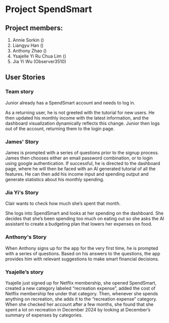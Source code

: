 # Project SpendSmart

## Project members:

[comment]: <> (Add your GitHub usernames in the brackets please!)

1. Annie Sorkin ()
2. Liangyu Han ()
3. Anthony Zhao ()
4. Ysajelle Yi Ru Chua Lim ()
5. Jia Yi Wu (Observer3510)

## User Stories

[comment]: <> (The first sentence should be what the user wants to do and the rest of the story should detail how they achieve that.) 

### Team story

Junior already has a SpendSmart account and needs to log in.

As a returning user, he is not greeted with the tutorial for new users. He then updated his monthly income with the latest information, and the dashboard visualization dynamically reflects this change. Junior then logs out of the account, returning them to the login page.

### James' Story

James is prompted with a series of questions prior to the signup process. James then chooses either an email password combination, or to login using google authentication. If successful, he is directed to the dashboard page, where he will then be faced with an AI generated tutorial of all the features. He can then add his income input and spending output and generate statistics about his monthly spending. 

### Jia Yi's Story

Clair wants to check how much she’s spent that month. 

She logs into SpendSmart and looks at her spending on the dashboard. She decides that she’s been spending too much on eating out so she asks the AI assistant to create a budgeting plan that lowers her expenses on food. 

### Anthony's Story

When Anthony signs up for the app for the very first time, he is prompted with a series of questions. Based on his answers to the questions, the app provides him with relevant suggestions to make smart financial decisions. 

### Ysajelle’s story

Ysajelle just signed up for Netflix membership, she opened SpendSmart, created a new category labeled “recreation expense”, added the cost of Netflix membership fee under that category. Then, whenever she spends anything on recreation, she adds it to the “recreation expense” category. When she checked her account after a few months, she found that she spent a lot on recreation in December 2024 by looking at December’s summary of expenses by categories. 
